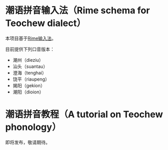 # 潮语拼音输入法（Rime schema for Teochew dialect）

本项目基于[Rime输入法](http://rime.im)。

目前提供下列口音版本：
- 潮州（dieziu）
- 汕头（suantau）
- 澄海（tenghai）
- 饶平（riaupeng）
- 揭阳（gekion）
- 潮阳（dioion）

# 潮语拼音教程（A tutorial on Teochew phonology）

即将发布，敬请期待。
